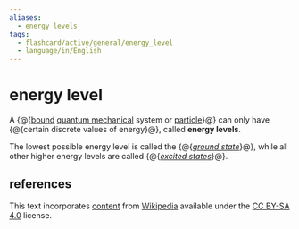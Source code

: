 ```yaml
---
aliases:
  - energy levels
tags:
  - flashcard/active/general/energy_level
  - language/in/English
---
```


# energy level

A {@{[bound](bound%20state.md) [quantum mechanical](quantum%20mechanics.md) system or [particle](particle.md)}@} can only have {@{certain discrete values of energy}@}, called __energy levels__. <!--SR:!2025-04-15,383,230!2026-11-02,1002,290-->

The lowest possible energy level is called the {@{_[ground state](ground%20state.md)_}@}, while all other higher energy levels are called {@{_[excited states](excited%20state.md)_}@}. <!--SR:!2028-07-14,1587,350!2028-05-05,1532,350-->

## references

This text incorporates [content](https://en.wikipedia.org/wiki/energy_level) from [Wikipedia](Wikipedia.md) available under the [CC BY-SA 4.0](https://creativecommons.org/licenses/by-sa/4.0/) license.
